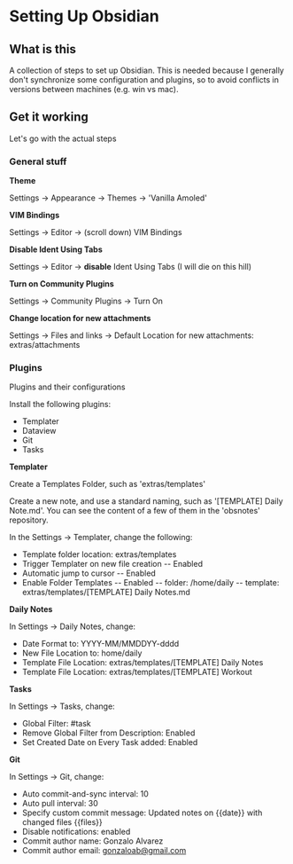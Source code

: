 # Setting Up Obsidian

## What is this
A collection of steps to set up Obsidian.
This is needed because I generally don't synchronize some configuration and plugins, so to avoid conflicts in versions between machines (e.g. win vs mac).

## Get it working

Let's go with the actual steps

### General stuff

**Theme**

Settings -> Appearance -> Themes -> 'Vanilla Amoled'

**VIM Bindings**

Settings -> Editor -> (scroll down) VIM Bindings

**Disable Ident Using Tabs**

Settings -> Editor -> __disable__ Ident Using Tabs (I will die on this hill)

**Turn on Community Plugins**

Settings -> Community Plugins -> Turn On

**Change location for new attachments**

Settings -> Files and links -> Default Location for new attachments: extras/attachments

### Plugins

Plugins and their configurations

Install the following plugins:

- Templater
- Dataview
- Git
- Tasks


**Templater**

Create a Templates Folder, such as 'extras/templates'

Create a new note, and use a standard naming, such as '[TEMPLATE] Daily Note.md'. You can see the content of a few of them in the 'obsnotes' repository.

In the Settings -> Templater, change the following:

- Template folder location: extras/templates
- Trigger Templater on new file creation -- Enabled
- Automatic jump to cursor -- Enabled
- Enable Folder Templates -- Enabled  -- folder: /home/daily -- template: extras/templates/[TEMPLATE] Daily Notes.md


**Daily Notes**

In Settings -> Daily Notes, change:

- Date Format to: YYYY-MM/MMDDYY-dddd
- New File Location to: home/daily
- Template File Location: extras/templates/[TEMPLATE] Daily Notes
- Template File Location: extras/templates/[TEMPLATE] Workout


**Tasks**

In Settings -> Tasks, change:

- Global Filter: #task
- Remove Global Filter from Description: Enabled
- Set Created Date on Every Task added: Enabled


**Git**

In Settings -> Git, change:
- Auto commit-and-sync interval: 10
- Auto pull interval: 30
- Specify custom commit message: Updated notes on {{date}} with changed files {{files}}
- Disable notifications: enabled
- Commit author name: Gonzalo Alvarez
- Commit author email: gonzaloab@gmail.com

